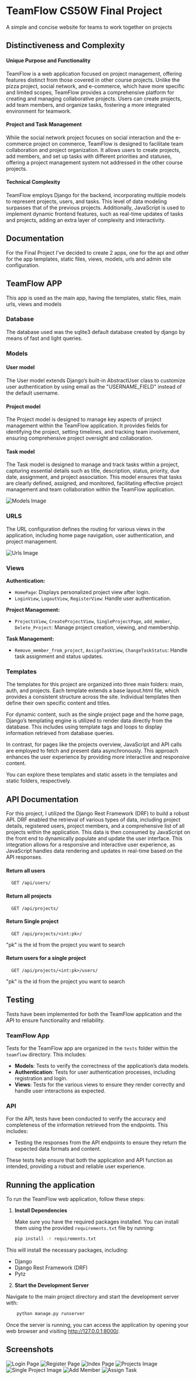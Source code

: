 
# TeamFlow CS50W Final Project

A simple and concise website for teams to work together on projects


## Distinctiveness and Complexity

#### Unique Purpose and Functionality

TeamFlow is a web application focused on project management, offering features distinct from those covered in other course projects. Unlike the pizza project, social network, and e-commerce, which have more specific and limited scopes, TeamFlow provides a comprehensive platform for creating and managing collaborative projects. Users can create projects, add team members, and organize tasks, fostering a more integrated environment for teamwork.

#### Project and Task Management

While the social network project focuses on social interaction and the e-commerce project on commerce, TeamFlow is designed to facilitate team collaboration and project organization. It allows users to create projects, add members, and set up tasks with different priorities and statuses, offering a project management system not addressed in the other course projects.

#### Technical Complexity

TeamFlow employs Django for the backend, incorporating multiple models to represent projects, users, and tasks. This level of data modeling surpasses that of the previous projects. Additionally, JavaScript is used to implement dynamic frontend features, such as real-time updates of tasks and projects, adding an extra layer of complexity and interactivity.


## Documentation

For the Final Project I've decided to create 2 apps, one for the api and other for the app templates, static files, views, models, urls and admin site configuration. 


## TeamFlow APP

This app is used as the main app, having the templates, static files, main urls, views and models

### Database

The database used was the sqlite3 default database created by django by means of fast and light queries.

### Models

#### User model
The User model extends Django’s built-in AbstractUser class to customize user authentication by using email as the "USERNAME_FIELD" instead of the default username.

#### Project model
The Project model is designed to manage key aspects of project management within the TeamFlow application. It provides fields for identifying the project, setting timelines, and tracking team involvement, ensuring comprehensive project oversight and collaboration.

#### Task model
The Task model is designed to manage and track tasks within a project, capturing essential details such as title, description, status, priority, due date, assignment, and project association. This model ensures that tasks are clearly defined, assigned, and monitored, facilitating effective project management and team collaboration within the TeamFlow application.

![Models Image](Readme_images\Models_Image.png)

### URLS

The URL configuration defines the routing for various views in the application, including home page navigation, user authentication, and project management.


![Urls Image](https://prnt.sc/pYoDn4nlWe8B)


### Views

**Authentication:**
* `HomePage`: Displays personalized project view after login.
* `LoginView`, `LogoutView`, `RegisterView`: Handle user authentication.

**Project Management:**
* `ProjectsView`, `CreateProjectView`, `SingleProjectPage`, `add_member`, `Delete_Project`: Manage project creation, viewing, and membership.

**Task Management:**
* `Remove_member_from_project`, `AssignTaskView`, `ChangeTaskStatus`: Handle task assignment and status updates.

### Templates
The templates for this project are organized into three main folders: main, auth, and projects. Each template extends a base layout.html file, which provides a consistent structure across the site. Individual templates then define their own specific content and titles.

For dynamic content, such as the single project page and the home page, Django’s templating engine is utilized to render data directly from the database. This includes using template tags and loops to display information retrieved from database queries.

In contrast, for pages like the projects overview, JavaScript and API calls are employed to fetch and present data asynchronously. This approach enhances the user experience by providing more interactive and responsive content.

You can explore these templates and static assets in the templates and static folders, respectively.
## API Documentation

For this project, I utilized the Django Rest Framework (DRF) to build a robust API. DRF enabled the retrieval of various types of data, including project details, registered users, project members, and a comprehensive list of all projects within the application. This data is then consumed by JavaScript on the front end to dynamically populate and update the user interface. This integration allows for a responsive and interactive user experience, as JavaScript handles data rendering and updates in real-time based on the API responses.


#### Return all users

```http
  GET /api/users/
```


#### Return all projects

```http
  GET /api/projects/
```


#### Return Single project

```http
  GET /api/projects/<int:pk>/
```
"pk" is the id from the project you want to search


#### Return users for a single project

```http
  GET /api/projects/<int:pk>/users/
```

"pk" is the id from the project you want to search
## Testing

Tests have been implemented for both the TeamFlow application and the API to ensure functionality and reliability.

### TeamFlow App

Tests for the TeamFlow app are organized in the `tests` folder within the `teamflow` directory. This includes:

- **Models**: Tests to verify the correctness of the application’s data models.
- **Authentication**: Tests for user authentication processes, including registration and login.
- **Views**: Tests for the various views to ensure they render correctly and handle user interactions as expected.

### API

For the API, tests have been conducted to verify the accuracy and completeness of the information retrieved from the endpoints. This includes:

- Testing the responses from the API endpoints to ensure they return the expected data formats and content.

These tests help ensure that both the application and API function as intended, providing a robust and reliable user experience.

## Running the application

To run the TeamFlow web application, follow these steps:

1. **Install Dependencies**

   Make sure you have the required packages installed. You can install them using the provided `requirements.txt` file by running:

   ```bash
   pip install -r requirements.txt

This will install the necessary packages, including:

- Django
- Django Rest Framework (DRF)
- Pytz

2. **Start the Development Server**

Navigate to the main project directory and start the development server with:

```bash
    python manage.py runserver
```
Once the server is running, you can access the application by opening your web browser and visiting http://127.0.0.1:8000/.

## Screenshots

![Login Page](Readme_images/Login_Page_Image.png)
![Register Page](Readme_images/Register_Page.png)
![Index Page](Readme_images/Index_Image.png)
![Projects Image](Readme_images/Projects_Image.png)
![Single Project Image](Readme_images/Single_Project_Page.png)
![Add Member](Readme_images/Add_Member_Image.png)
![Assign Task](Readme_images/Assign_Task_Image.png)
